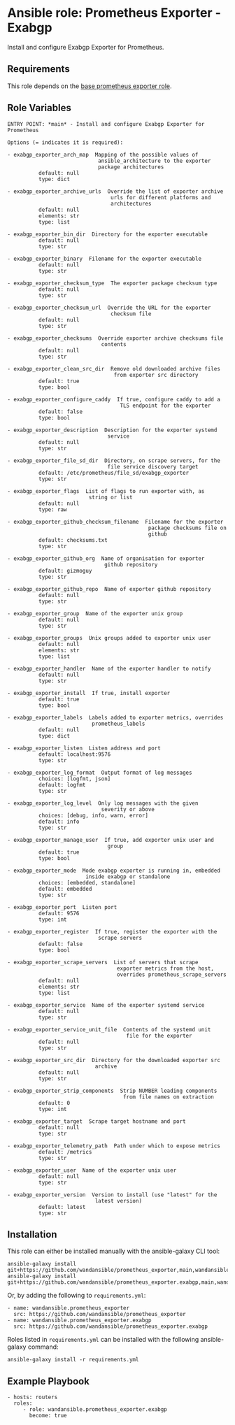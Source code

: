 Ansible role: Prometheus Exporter - Exabgp
==========================================

Install and configure Exabgp Exporter for Prometheus.

Requirements
------------

This role depends on the [base prometheus exporter role](https://github.com/wandansible/prometheus_exporter).

Role Variables
--------------

```
ENTRY POINT: *main* - Install and configure Exabgp Exporter for Prometheus

Options (= indicates it is required):

- exabgp_exporter_arch_map  Mapping of the possible values of
                             ansible_architecture to the exporter
                             package architectures
          default: null
          type: dict

- exabgp_exporter_archive_urls  Override the list of exporter archive
                                 urls for different platforms and
                                 architectures
          default: null
          elements: str
          type: list

- exabgp_exporter_bin_dir  Directory for the exporter executable
          default: null
          type: str

- exabgp_exporter_binary  Filename for the exporter executable
          default: null
          type: str

- exabgp_exporter_checksum_type  The exporter package checksum type
          default: null
          type: str

- exabgp_exporter_checksum_url  Override the URL for the exporter
                                 checksum file
          default: null
          type: str

- exabgp_exporter_checksums  Override exporter archive checksums file
                              contents
          default: null
          type: str

- exabgp_exporter_clean_src_dir  Remove old downloaded archive files
                                  from exporter src directory
          default: true
          type: bool

- exabgp_exporter_configure_caddy  If true, configure caddy to add a
                                    TLS endpoint for the exporter
          default: false
          type: bool

- exabgp_exporter_description  Description for the exporter systemd
                                service
          default: null
          type: str

- exabgp_exporter_file_sd_dir  Directory, on scrape servers, for the
                                file service discovery target
          default: /etc/prometheus/file_sd/exabgp_exporter
          type: str

- exabgp_exporter_flags  List of flags to run exporter with, as
                          string or list
          default: null
          type: raw

- exabgp_exporter_github_checksum_filename  Filename for the exporter
                                             package checksums file on
                                             github
          default: checksums.txt
          type: str

- exabgp_exporter_github_org  Name of organisation for exporter
                               github repository
          default: gizmoguy
          type: str

- exabgp_exporter_github_repo  Name of exporter github repository
          default: null
          type: str

- exabgp_exporter_group  Name of the exporter unix group
          default: null
          type: str

- exabgp_exporter_groups  Unix groups added to exporter unix user
          default: null
          elements: str
          type: list

- exabgp_exporter_handler  Name of the exporter handler to notify
          default: null
          type: str

- exabgp_exporter_install  If true, install exporter
          default: true
          type: bool

- exabgp_exporter_labels  Labels added to exporter metrics, overrides
                           prometheus_labels
          default: null
          type: dict

- exabgp_exporter_listen  Listen address and port
          default: localhost:9576
          type: str

- exabgp_exporter_log_format  Output format of log messages
          choices: [logfmt, json]
          default: logfmt
          type: str

- exabgp_exporter_log_level  Only log messages with the given
                              severity or above
          choices: [debug, info, warn, error]
          default: info
          type: str

- exabgp_exporter_manage_user  If true, add exporter unix user and
                                group
          default: true
          type: bool

- exabgp_exporter_mode  Mode exabgp exporter is running in, embedded
                         inside exabgp or standalone
          choices: [embedded, standalone]
          default: embedded
          type: str

- exabgp_exporter_port  Listen port
          default: 9576
          type: int

- exabgp_exporter_register  If true, register the exporter with the
                             scrape servers
          default: false
          type: bool

- exabgp_exporter_scrape_servers  List of servers that scrape
                                   exporter metrics from the host,
                                   overrides prometheus_scrape_servers
          default: null
          elements: str
          type: list

- exabgp_exporter_service  Name of the exporter systemd service
          default: null
          type: str

- exabgp_exporter_service_unit_file  Contents of the systemd unit
                                      file for the exporter
          default: null
          type: str

- exabgp_exporter_src_dir  Directory for the downloaded exporter src
                            archive
          default: null
          type: str

- exabgp_exporter_strip_components  Strip NUMBER leading components
                                     from file names on extraction
          default: 0
          type: int

- exabgp_exporter_target  Scrape target hostname and port
          default: null
          type: str

- exabgp_exporter_telemetry_path  Path under which to expose metrics
          default: /metrics
          type: str

- exabgp_exporter_user  Name of the exporter unix user
          default: null
          type: str

- exabgp_exporter_version  Version to install (use "latest" for the
                            latest version)
          default: latest
          type: str
```

Installation
------------

This role can either be installed manually with the ansible-galaxy CLI tool:

    ansible-galaxy install git+https://github.com/wandansible/prometheus_exporter,main,wandansible.prometheus_exporter
    ansible-galaxy install git+https://github.com/wandansible/prometheus_exporter.exabgp,main,wandansible.prometheus_exporter.exabgp
     
Or, by adding the following to `requirements.yml`:

    - name: wandansible.prometheus_exporter
      src: https://github.com/wandansible/prometheus_exporter
    - name: wandansible.prometheus_exporter.exabgp
      src: https://github.com/wandansible/prometheus_exporter.exabgp

Roles listed in `requirements.yml` can be installed with the following ansible-galaxy command:

    ansible-galaxy install -r requirements.yml

Example Playbook
----------------

    - hosts: routers
      roles:
         - role: wandansible.prometheus_exporter.exabgp
           become: true
